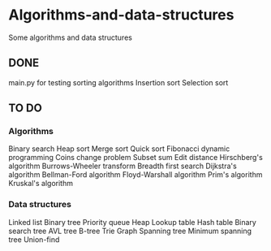 # Algorithms-and-data-structures
Some algorithms and data structures

## DONE
main.py for testing sorting algorithms
Insertion sort
Selection sort

## TO DO
### Algorithms
Binary search
Heap sort
Merge sort
Quick sort
Fibonacci dynamic programming
Coins change problem
Subset sum
Edit distance
Hirschberg's algorithm
Burrows-Wheeler transform
Breadth first search
Dijkstra's algorithm
Bellman-Ford algorithm
Floyd-Warshall algorithm
Prim's algorithm
Kruskal's algorithm

### Data structures
Linked list
Binary tree
Priority queue
Heap
Lookup table
Hash table
Binary search tree
AVL tree
B-tree
Trie
Graph
Spanning tree
Minimum spanning tree
Union-find
